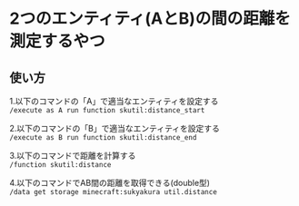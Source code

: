# 2つのエンティティ(AとB)の間の距離を測定するやつ
## 使い方
1.以下のコマンドの「A」で適当なエンティティを設定する<br>
`/execute as A run function skutil:distance_start`

2.以下のコマンドの「B」で適当なエンティティを設定する<br>
`/execute as B run function skutil:distance_end`

3.以下のコマンドで距離を計算する<br>
`/function skutil:distance`

4.以下のコマンドでAB間の距離を取得できる(double型)<br>
`/data get storage minecraft:sukyakura util.distance`

